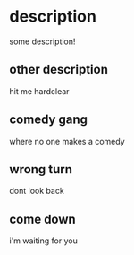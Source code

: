 # description

some description!

## other description

hit me hardclear

## comedy gang 
where no one makes a comedy 

## wrong turn
dont look back 

## come down

i'm waiting for you 